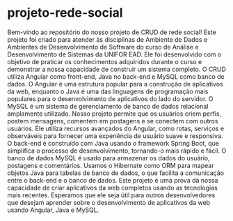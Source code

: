 # projeto-rede-social
Bem-vindo ao repositório do nosso projeto de CRUD de rede social! Este projeto foi criado para atender às disciplinas de Ambiente de Dados e Ambientes de Desenvolvimento de Software do curso de Análise e Desenvolvimento de Sistemas da UNIFOR EAD. Ele foi desenvolvido com o objetivo de praticar os conhecimentos adquiridos durante o curso e demonstrar a nossa capacidade de construir um sistema completo.
O CRUD utiliza Angular como front-end, Java no back-end e MySQL como banco de dados. O Angular é uma estrutura popular para a construção de aplicativos da web, enquanto o Java é uma das linguagens de programação mais populares para o desenvolvimento de aplicativos do lado do servidor. O MySQL é um sistema de gerenciamento de banco de dados relacional amplamente utilizado.
Nosso projeto permite que os usuários criem perfis, postem mensagens, comentem em postagens e se conectem com outros usuários. Ele utiliza recursos avançados do Angular, como rotas, serviços e observáveis para fornecer uma experiência de usuário suave e responsiva. O back-end é construído com Java usando o framework Spring Boot, que simplifica o processo de desenvolvimento, tornando-o mais rápido e fácil.
O banco de dados MySQL é usado para armazenar os dados do usuário, postagens e comentários. Usamos o Hibernate como ORM para mapear objetos Java para tabelas de banco de dados, o que facilita a comunicação entre o back-end e o banco de dados.
Este projeto é uma prova da nossa capacidade de criar aplicativos da web completos usando as tecnologias mais recentes. Esperamos que ele seja útil para outros desenvolvedores que desejam aprender sobre o desenvolvimento de aplicativos da web usando Angular, Java e MySQL.
